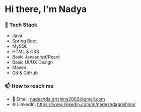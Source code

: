 # Hi there, I'm Nadya 

### 🚀 Tech Stack
- Java
- Spring Boot
- MySQL
- HTML & CSS
- Basic Javascript/React
- Basic UI/UX Design
- Maven
- Git & GitHub

### 📫 How to reach me
- 📧 Email: nadezhda.grishina2002@gmail.com
- 🌐 LinkedIn: https://www.linkedin.com/in/nadezhdagrishina/
